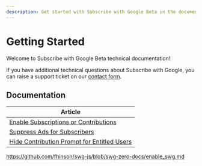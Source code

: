 ```yaml
---
description: Get started with Subscribe with Google Beta in the documentation, and explore custom examples to configure your implementation.
---
```


# Getting Started

Welcome to Subscribe with Google Beta technical documentation!

If you have additional technical questions about Subscribe with Google, you can raise a support ticket on our [contact form](https://support.google.com/news/publisher-center/contact/swg_default).

## Documentation

| Article     |
| ----------- |
| [Enable Subscriptions or Contributions](enable_swg.md)|
| [Suppress Ads for Subscribers](suppress_ads.md)|
| [Hide Contribution Prompt for Entitled Users](hide_prompt_entitled.md)|

https://github.com/fhinson/swg-js/blob/swg-zero-docs/enable_swg.md
